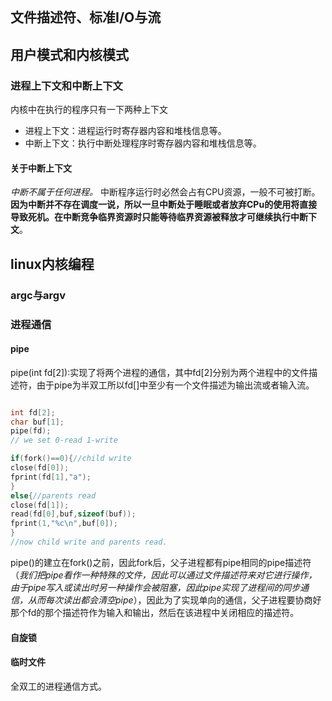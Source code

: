 ```toc
```

## 文件描述符、标准I/O与流

## 用户模式和内核模式

### 进程上下文和中断上下文
内核中在执行的程序只有一下两种上下文
- 进程上下文：进程运行时寄存器内容和堆栈信息等。
- 中断上下文：执行中断处理程序时寄存器内容和堆栈信息等。
#### 关于中断上下文
*中断不属于任何进程。* 中断程序运行时必然会占有CPU资源，一般不可被打断。
**因为中断并不存在调度一说，所以一旦中断处于睡眠或者放弃CPu的使用将直接导致死机。在中断竞争临界资源时只能等待临界资源被释放才可继续执行中断下文**。


## linux内核编程

### argc与argv

### 进程通信
#### pipe
pipe(int fd[2]):实现了将两个进程的通信，其中fd[2]分别为两个进程中的文件描述符，由于pipe为半双工所以fd[]中至少有一个文件描述为输出流或者输入流。
```c

int fd[2];
char buf[1];
pipe(fd);
// we set 0-read 1-write

if(fork()==0){//child write
close(fd[0]);
fprint(fd[1],"a");
}
else{//parents read
close(fd[1]);
read(fd[0],buf,sizeof(buf));
fprint(1,"%c\n",buf[0]);
}
//now child write and parents read.
```
pipe()的建立在fork()之前，因此fork后，父子进程都有pipe相同的pipe描述符（*我们把pipe看作一种特殊的文件，因此可以通过文件描述符来对它进行操作，由于pipe写入或读出时另一种操作会被阻塞，因此pipe实现了进程间的同步通信，从而每次读出都会清空pipe*），因此为了实现单向的通信，父子进程要协商好那个fd的那个描述符作为输入和输出，然后在该进程中关闭相应的描述符。

#### 自旋锁


#### 临时文件
全双工的进程通信方式。